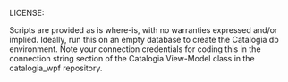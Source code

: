LICENSE:

Scripts are provided as is where-is, with no warranties expressed and/or implied.
Ideally, run this on an empty database to create the Catalogia db environment.
Note your connection credentials for coding this in the connection string section of the Catalogia View-Model class in the  catalogia_wpf repository.
